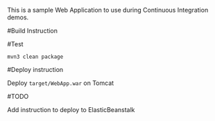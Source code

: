This is a sample Web Application to use during Continuous Integration demos.

#Build Instruction


#Test


```
mvn3 clean package
```



#Deploy instruction



Deploy ```target/WebApp.war``` on Tomcat
 
#TODO
 
Add instruction to deploy to ElasticBeanstalk
